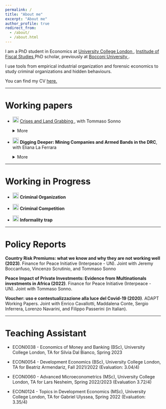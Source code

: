 ```yaml
---
permalink: /
title: "About me"
excerpt: "About me"
author_profile: true
redirect_from: 
  - /about/
  - /about.html
---
```



I am a PhD student in Economics at <a href="https://www.ucl.ac.uk/economics/ucl-department-economics"> University College London </a>, <a href="https://ifs.org.uk"> Institude of Fiscal Studies </a> PhD scholar, previously at <a href="https://www.unibocconi.it/wps/wcm/connect/Bocconi/SitoPubblico_IT/Albero+di+navigazione/Home/"> Bocconi University </a>.

I use tools from empirical industrial organization and forensic economics to study criminal organizations and hidden behaviours.

You can find my CV <a href="https://davidezufacchi.github.io/cv_052023.pdf"> here. </a> 

- - - -

Working papers 
===========================


* <img width="20" alt="Screenshot 2022-11-22 at 16 40 38" src="https://user-images.githubusercontent.com/103354008/203371510-ce0ff46a-5f7a-43eb-bd71-821c8f1c7930.png"> <a href="https://davidezufacchi.github.io/Ebola_SonnoZufacchi.pdf"> Crises and Land Grabbing  </a>, with Tommaso Sonno

  <details>
    <summary>More</summary>
  <p>
    <img align="left" width="400" height="400" src="/DavideZufacchi.github.io/Export.png" /> Do multinationals engage in rent-seeking behaviour in developing countries during crises? With a difference in discontinuity approach, we investigate   this question in the Liberian palm oil sector during the Ebola epidemic. We observe a sharp increase in deforestation, which produced a dramatic growth in newly planted palm oil trees and a 1428% increase in palm oil exports. We also show that the probability of forest fire – the fastest way to clear forests and start new production – increased by 125% in the same period. Overall, our results indicate that crises may propel rapacity behaviours by multinational companies thanks to a diversion of attention toward the emergency. 
  <p>
    
  **Presented at**: Bologna University, Ghent University (ETSG), Bocconi University (LEAP seminar), Online Political Economy Seminar Series, Universitat Autonoma de Barcelona (Jamboree seminar), University College London
    
    <p>
    
  Press: <a href="https://blogs.lse.ac.uk/africaatlse/2022/03/18/how-multinationals-exploited-a-health-ebola-crisis-accelerate-deforestation-liberia-capitalism/"> Africa at LSE </a>

  

* <img width="20" alt="Screenshot 2022-11-22 at 16 40 38" src="https://user-images.githubusercontent.com/103354008/203371510-ce0ff46a-5f7a-43eb-bd71-821c8f1c7930.png"> **Digging Deeper: Mining Companies and Armed Bands in the DRC**, with Eliana La Ferrara

  <details>
    <summary>More</summary>
    <p>
  
   <img align="left" width="400" height="400" src="/DavideZufacchi.github.io/Links.png" />  We investigate the relationship between armed groups and large-scale mining firms in the Democratic Republic of Congo using geo-referenced data over 2000-2015. We start by showing that the pattern of links between armed bands and concession owners significantly departs from the random benchmark. To understand these patterns, we develop a statistical detection algorithm which flags owner-band dyads based on repeated interaction and anomalous bands' movements. Results indicate that flagged dyads are significantly more likely to be observed together, also in very far away mineral concessions. We next explore the nature of these contacts. Our results are consistent with the interpretation that mining companies and armed bands engage in repeated interactions, where the latter help clear the territory from competing armed bands and destabilize the surrounding environment in a way that potentially allows to access cheaper labor. To conclude, we show an increase in mining production after the start of these relationships.
    <p>
          
    **Presented at**: Harvard PolEcon Seminar, Harvard Kennedy School Seminar, Havard Kennedy School (PIEP Conference), Washington University (PECO), University College London

- - - -

Working in Progress 
===========================
      
* <img width="20" alt="Screenshot 2022-11-22 at 16 40 38" src="https://user-images.githubusercontent.com/103354008/203371510-ce0ff46a-5f7a-43eb-bd71-821c8f1c7930.png">  **Criminal Organization**

* <img width="20" alt="Screenshot 2022-11-22 at 16 40 38" src="https://user-images.githubusercontent.com/103354008/203371510-ce0ff46a-5f7a-43eb-bd71-821c8f1c7930.png">  **Criminal Competition**
      
* <img width="20" alt="Screenshot 2022-11-22 at 16 40 38" src="https://user-images.githubusercontent.com/103354008/203371510-ce0ff46a-5f7a-43eb-bd71-821c8f1c7930.png"> **Informality trap**

- - - -

Policy Reports
===========================
      
**Country Risk Premiums: what we know and why they are not working well (2023)**. Finance for Peace Initiative (Interpeace - UN). Joint with Jeremy Boccanfuso, Vincenzo Scrutinio, and Tommaso Sonno
      

**Peace Impact of Private Investments: Evidence from Multinationals investments in Africa (2022)**. Finance for Peace Initiative (Interpeace - UN). Joint with Tommaso Sonno.

**Voucher: uso e contestualizzazione alla luce del Covid-19 (2020)**. ADAPT Working Papers. Joint with Enrico Cavallotti, Maddalena Conte, Sergio Inferrera, Lorenzo Navarini, and Filippo Passerini (in Italian).

- - - -

Teaching Assistant
=======

* ECON0038 - Economics of Money and Banking (BSc), University College London, TA for Silvia Dal Bianco, Spring 2023

* ECON0054 - Development Economics (BSc), University College London, TA for Beatriz Armendariz, Fall 2021/2022 (Evaluation: 3.04/4)

* ECON0060 - Advanced Microeconometrics (MSc), University College London, TA for Lars Nesheim, Spring 2022/2023 (Evaluation 3.72/4)

* ECON0124 - Topics in Development Economics (MSc), University College London, TA for Gabriel Ulyssea, Spring 2022 (Evaluation: 3.35/4)
  
